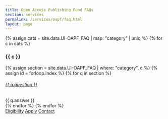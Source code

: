 ```yaml
---
title: Open Access Publishing Fund FAQs
section: services
permalink: /services/oapf/faq.html
layout: page
---
```



{% assign cats = site.data.UI-OAPF_FAQ | map: "category" | uniq %}
{% for c in cats %}

### {{ c }}

{% assign section = site.data.UI-OAPF_FAQ | where: "category", c %}
{% assign id = forloop.index %}
{% for q in section %}

<div id="accordion">
<div class="card mt-3 mb-2">
    <div class="card-header">
        <h6 class="mb-0"><a class="collapsed card-link" data-toggle="collapse" href="#collapse{{ id }}{{ forloop.index }}">{{ q.question }} <span class="fas fa-chevron-down smalltxt"></span></a>
        </h6>
    </div>
    <div id="collapse{{ id }}{{ forloop.index }}" class="collapse" data-parent="accordion">
        <div class="card-body">{{ q.answer }}</div>
    </div>
</div>
{% endfor %}
{% endfor %}

<div class="text-center align-content-center mt-4">
    <a href="/services/oapf/eligibility.html" class="btn btn-secondary btn-sm my-2 flex" role="button"><span class="fas fa-list"></span> Eligibility</a>
    <a href="/services/oapf/apply.html" class="btn btn-secondary btn-sm my-2 flex" role="button"><span class="fas fa-check"></span> Apply</a>
    <a href="mailto:jylisadoney@uidaho.edu" class="btn btn-secondary btn-sm my-2 flex" role="button"><span class="fas fa-user"></span> Contact</a> 
</div>
<br>
